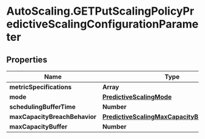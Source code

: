 # AutoScaling.GETPutScalingPolicyPredictiveScalingConfigurationParameter

## Properties

Name | Type | Description | Notes
------------ | ------------- | ------------- | -------------
**metricSpecifications** | **Array** |  | 
**mode** | [**PredictiveScalingMode**](PredictiveScalingMode.md) |  | [optional] 
**schedulingBufferTime** | **Number** |  | [optional] 
**maxCapacityBreachBehavior** | [**PredictiveScalingMaxCapacityBreachBehavior**](PredictiveScalingMaxCapacityBreachBehavior.md) |  | [optional] 
**maxCapacityBuffer** | **Number** |  | [optional] 


